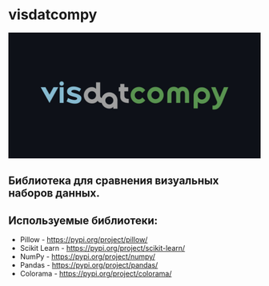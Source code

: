 # visdatcompy

![Логотип моего проекта](static/logo.jpg)

## Библиотека для сравнения визуальных наборов данных.

## Используемые библиотеки:

-   Pillow - https://pypi.org/project/pillow/
-   Scikit Learn - https://pypi.org/project/scikit-learn/
-   NumPy - https://pypi.org/project/numpy/
-   Pandas - https://pypi.org/project/pandas/
-   Colorama - https://pypi.org/project/colorama/

<!-- = = = = = = = = = = = = = = = = = = = = = = = = = ИНФА ПРО МЕТРИКИ И ИХ СРАВНЕНИЕ = = = = = = = = = = = = = = = = = = = = = =  -->

<!-- #### 1. Pix2Pix:
    a) Самая большая скорость работы
    b) Распознает только абсолютно одинаковые изображения
    c) Не требует дополнительных библиотек кроме Pillow и Numpy
#### 2. MSE:
    a) Высокая скорость работы
    b) На изображениях со схожими тенями постройки показатели сходятся с показателями на изображениях без этой тени
#### 3. NRMSE
    a) Время работы больше чем MSE
    b) На изображениях со схожими тенями заметно меньше показатель(большее сходство изображений)
#### 4. SSIM
    a) Время работы еще больше чем NRMSE
    b) У изображений с похожей тенью одинаково больше показатель чем у двух прочих
#### 5. PSNR
    a) Время работы наравне с NRMSE
    b) Большой диапазон значений, большая разница в сравнении
#### 6. MAE
    a) Высокая скорость работы, немного дольше P2P
    b) На изображениях с видимым сходством наоборот значение более высокое. Возможно сравнивает по нестандартным значениям.
#### 7. NMI
    a) Время работы незначительно больше NRMSE
    b) Примерно одинаковые значения при сравнении (при значениях в три знака после запятой), возможно более детализированное сравнение.
#### 5. FSIM
    a) Большое время выполнения
    b) У отличающихся изображений схожий показтель
#### 6.	SRE
    a) Небольшое время выполнения
    b) Схожий показатель для разных изображений
#### 7.	SAM
    a) Небольшое время выполнения
    b) Показатели почти полностью одинаковые(даже при сравнении с таким же изображением)
#### 8.	UIQ
    a) Очень долгое время выполнения( в несколько раз больше чем у fsim)
    b) Для других изображений показатели около 0, возможно требуется сравнивать одинаковое изображение разного качества -->
